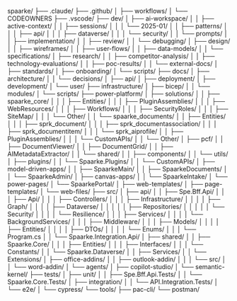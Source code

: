 spaarke/
├── .claude/
├── .github/
│   ├── workflows/
│   └── CODEOWNERS
├── .vscode/
├── dev/
│   ├── ai-workspace/
│   │   ├── active-context/
│   │   ├── sessions/
│   │   │   └── 2025-01/
│   │   ├── patterns/
│   │   │   ├── api/
│   │   │   ├── dataverse/
│   │   │   └── security/
│   │   └── prompts/
│   │       ├── implementation/
│   │       ├── review/
│   │       └── debugging/
│   ├── design/
│   │   ├── wireframes/
│   │   ├── user-flows/
│   │   ├── data-models/
│   │   └── specifications/
│   ├── research/
│   │   ├── competitor-analysis/
│   │   ├── technology-evaluations/
│   │   ├── poc-results/
│   │   └── external-docs/
│   ├── standards/
│   ├── onboarding/
│   └── scripts/
├── docs/
│   ├── architecture/
│   │   └── decisions/
│   ├── api/
│   ├── deployment/
│   ├── development/
│   └── user/
├── infrastructure/
│   ├── bicep/
│   │   └── modules/
│   └── scripts/
├── power-platform/
│   ├── solutions/
│   │   ├── spaarke_core/
│   │   │   ├── Entities/
│   │   │   ├── PluginAssemblies/
│   │   │   ├── WebResources/
│   │   │   ├── Workflows/
│   │   │   ├── SecurityRoles/
│   │   │   ├── SiteMap/
│   │   │   └── Other/
│   │   └── spaarke_documents/
│   │       ├── Entities/
│   │       │   ├── sprk_document/
│   │       │   ├── sprk_documentassociation/
│   │       │   ├── sprk_documentitem/
│   │       │   └── sprk_aiprofile/
│   │       ├── PluginAssemblies/
│   │       │   └── CustomAPIs/
│   │       └── Other/
│   ├── pcf/
│   │   ├── DocumentViewer/
│   │   ├── DocumentGrid/
│   │   ├── AIMetadataExtractor/
│   │   └── shared/
│   │       ├── components/
│   │       └── utils/
│   ├── plugins/
│   │   └── Spaarke.Plugins/
│   │       └── CustomAPIs/
│   ├── model-driven-apps/
│   │   ├── SpaarkeMain/
│   │   ├── SpaarkeDocuments/
│   │   └── SpaarkeAdmin/
│   ├── canvas-apps/
│   │   └── SpaarkeIntake/
│   └── power-pages/
│       └── SpaarkePortal/
│           ├── web-templates/
│           ├── page-templates/
│           └── web-files/
├── src/
│   ├── api/
│   │   ├── Spe.Bff.Api/
│   │   │   ├── Api/
│   │   │   ├── Controllers/
│   │   │   ├── Infrastructure/
│   │   │   │   ├── Graph/
│   │   │   │   ├── Dataverse/
│   │   │   │   │   ├── Repositories/
│   │   │   │   │   └── Security/
│   │   │   │   └── Resilience/
│   │   │   ├── Services/
│   │   │   │   └── BackgroundServices/
│   │   │   ├── Middleware/
│   │   │   ├── Models/
│   │   │   │   ├── Entities/
│   │   │   │   ├── DTOs/
│   │   │   │   └── Enums/
│   │   │   └── Program.cs
│   │   └── Spaarke.Integration.Api/
│   ├── shared/
│   │   ├── Spaarke.Core/
│   │   │   ├── Entities/
│   │   │   ├── Interfaces/
│   │   │   └── Constants/
│   │   └── Spaarke.Dataverse/
│   │       ├── Services/
│   │       └── Extensions/
│   ├── office-addins/
│   │   ├── outlook-addin/
│   │   │   └── src/
│   │   └── word-addin/
│   └── agents/
│       ├── copilot-studio/
│       └── semantic-kernel/
├── tests/
│   ├── unit/
│   │   ├── Spe.Bff.Api.Tests/
│   │   └── Spaarke.Core.Tests/
│   ├── integration/
│   │   └── API.Integration.Tests/
│   └── e2e/
│       └── cypress/
└── tools/
    ├── pac-cli/
    └── postman/